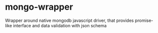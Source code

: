 # mongo-wrapper
Wrapper around native mongodb javascript driver, that provides promise-like interface and data validation with json schema

